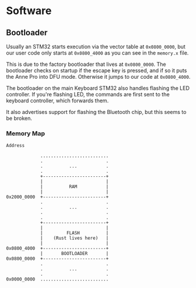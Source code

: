 Software
========

Bootloader
----------

Usually an STM32 starts execution via the vector table at `0x0800_0000`, but our user code only starts at `0x0800_4000` as you can see in the `memory.x` file.

This is due to the factory bootloader that lives at `0x0800_0000`. The bootloader checks on startup if the escape key is pressed, and if so it puts the Anne Pro into DFU mode. Otherwise it jumps to our code at `0x0800_4000`.

The bootloader on the main Keyboard STM32 also handles flashing the LED controller. If you're flashing LED, the commands are first sent to the keyboard controller, which forwards them.

It also advertises support for flashing the Bluetooth chip, but this seems to be broken.

### Memory Map
```
Address

             .......................... 
             .                        . 
             .          ...           .
             .                        .
             +------------------------+
             |                        |
             |          RAM           |
             |                        |
0x2000_0000  +------------------------+
             .                        .
             .          ...           .
             .                        .
             .                        .
             +------------------------+
             |                        |
             |         FLASH          |
             |    (Rust lives here)   |
             |                        |
0x0800_4000  +------------------------+
             |       BOOTLOADER       |
0x0800_0000  +------------------------+
             .                        .
             .          ...           .
             .                        .
0x0000_0000  ..........................
```
